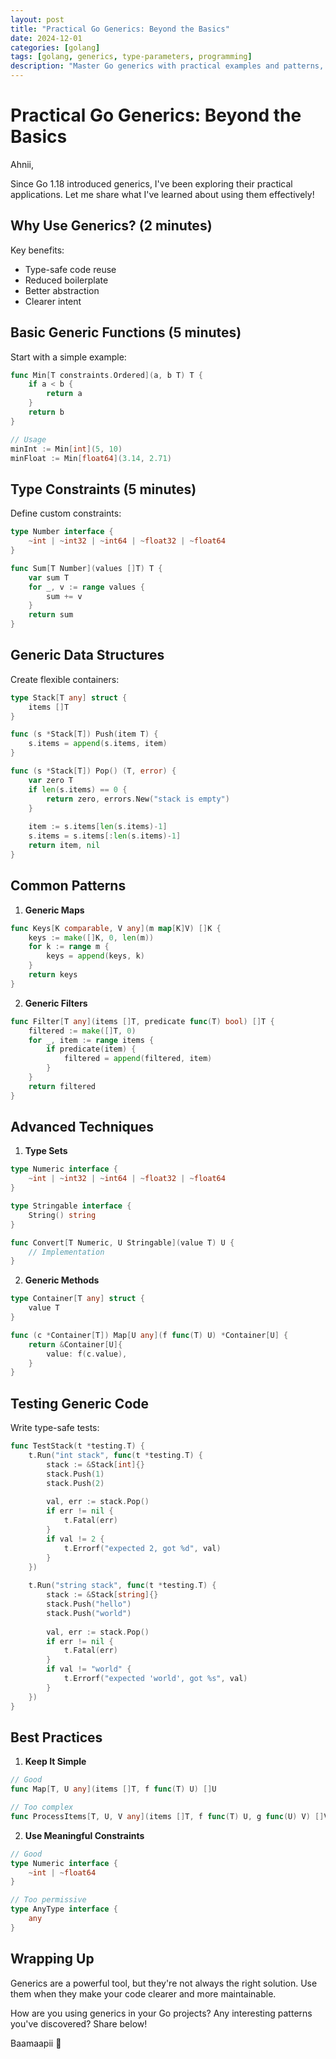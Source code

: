 ```yaml
---
layout: post
title: "Practical Go Generics: Beyond the Basics"
date: 2024-12-01
categories: [golang]
tags: [golang, generics, type-parameters, programming]
description: "Master Go generics with practical examples and patterns, from basic type parameters to advanced techniques and common use cases."
---
```


# Practical Go Generics: Beyond the Basics

Ahnii,

Since Go 1.18 introduced generics, I've been exploring their practical applications. Let me share what I've learned about using them effectively!

## Why Use Generics? (2 minutes)

Key benefits:
- Type-safe code reuse
- Reduced boilerplate
- Better abstraction
- Clearer intent

## Basic Generic Functions (5 minutes)

Start with a simple example:

```go
func Min[T constraints.Ordered](a, b T) T {
    if a < b {
        return a
    }
    return b
}

// Usage
minInt := Min[int](5, 10)
minFloat := Min[float64](3.14, 2.71)
```

## Type Constraints (5 minutes)

Define custom constraints:

```go
type Number interface {
    ~int | ~int32 | ~int64 | ~float32 | ~float64
}

func Sum[T Number](values []T) T {
    var sum T
    for _, v := range values {
        sum += v
    }
    return sum
}
```

## Generic Data Structures

Create flexible containers:

```go
type Stack[T any] struct {
    items []T
}

func (s *Stack[T]) Push(item T) {
    s.items = append(s.items, item)
}

func (s *Stack[T]) Pop() (T, error) {
    var zero T
    if len(s.items) == 0 {
        return zero, errors.New("stack is empty")
    }
    
    item := s.items[len(s.items)-1]
    s.items = s.items[:len(s.items)-1]
    return item, nil
}
```

## Common Patterns

1. **Generic Maps**
```go
func Keys[K comparable, V any](m map[K]V) []K {
    keys := make([]K, 0, len(m))
    for k := range m {
        keys = append(keys, k)
    }
    return keys
}
```

2. **Generic Filters**
```go
func Filter[T any](items []T, predicate func(T) bool) []T {
    filtered := make([]T, 0)
    for _, item := range items {
        if predicate(item) {
            filtered = append(filtered, item)
        }
    }
    return filtered
}
```

## Advanced Techniques

1. **Type Sets**
```go
type Numeric interface {
    ~int | ~int32 | ~int64 | ~float32 | ~float64
}

type Stringable interface {
    String() string
}

func Convert[T Numeric, U Stringable](value T) U {
    // Implementation
}
```

2. **Generic Methods**
```go
type Container[T any] struct {
    value T
}

func (c *Container[T]) Map[U any](f func(T) U) *Container[U] {
    return &Container[U]{
        value: f(c.value),
    }
}
```

## Testing Generic Code

Write type-safe tests:

```go
func TestStack(t *testing.T) {
    t.Run("int stack", func(t *testing.T) {
        stack := &Stack[int]{}
        stack.Push(1)
        stack.Push(2)
        
        val, err := stack.Pop()
        if err != nil {
            t.Fatal(err)
        }
        if val != 2 {
            t.Errorf("expected 2, got %d", val)
        }
    })
    
    t.Run("string stack", func(t *testing.T) {
        stack := &Stack[string]{}
        stack.Push("hello")
        stack.Push("world")
        
        val, err := stack.Pop()
        if err != nil {
            t.Fatal(err)
        }
        if val != "world" {
            t.Errorf("expected 'world', got %s", val)
        }
    })
}
```

## Best Practices

1. **Keep It Simple**
```go
// Good
func Map[T, U any](items []T, f func(T) U) []U

// Too complex
func ProcessItems[T, U, V any](items []T, f func(T) U, g func(U) V) []V
```

2. **Use Meaningful Constraints**
```go
// Good
type Numeric interface {
    ~int | ~float64
}

// Too permissive
type AnyType interface {
    any
}
```

## Wrapping Up

Generics are a powerful tool, but they're not always the right solution. Use them when they make your code clearer and more maintainable.

How are you using generics in your Go projects? Any interesting patterns you've discovered? Share below!

Baamaapii 👋 